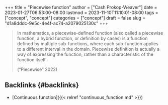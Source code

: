 +++
title = "Piecewise function"
author = ["Cash Prokop-Weaver"]
date = 2023-01-27T06:53:00-08:00
lastmod = 2023-11-10T11:10:01-08:00
tags = ["concept", "concept"]
categories = ["concept"]
draft = false
slug = "d1a8dddc-9e5c-4e4f-ac74-a2079025130c"
+++

> In mathematics, a piecewise-defined function (also called a piecewise function, a hybrid function, or definition by cases) is a function defined by multiple sub-functions, where each sub-function applies to a different interval in the domain. Piecewise definition is actually a way of expressing the function, rather than a characteristic of the function itself.
>
> (“Piecewise” 2022)


## Backlinks {#backlinks}

-   [Continuous function]({{< relref "continuous_function.md" >}})
